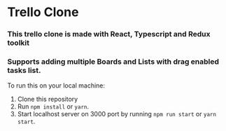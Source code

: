 # Trello Clone

### This trello clone is made with React, Typescript and Redux toolkit
### Supports adding multiple Boards and Lists with drag enabled tasks list.

To run this on your local machine:
1. Clone this repository
2. Run `npm install` or `yarn`.
3. Start localhost server on 3000 port by running `npm run start` or `yarn start`.

